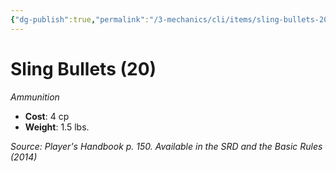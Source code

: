 ```yaml
---
{"dg-publish":true,"permalink":"/3-mechanics/cli/items/sling-bullets-20/","tags":["ttrpg-cli/compendium/src/5e/phb","ttrpg-cli/item/gear/ammunition","ttrpg-cli/item/rarity/none"]}
---
```


# Sling Bullets (20)
*Ammunition*  


- **Cost**: 4 cp
- **Weight**: 1.5 lbs.

*Source: Player's Handbook p. 150. Available in the <span title='Systems Reference Document (5.1)'>SRD</span> and the Basic Rules (2014)*